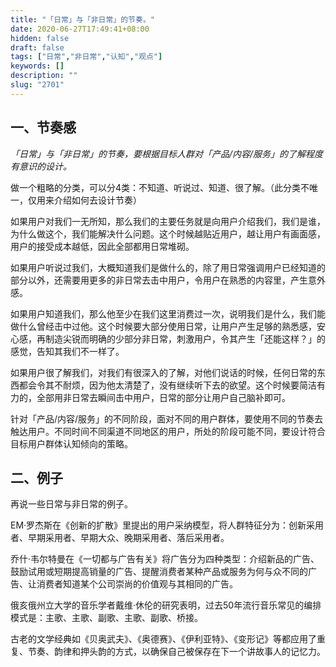 ```yaml
---
title: "「日常」与「非日常」的节奏。"
date: 2020-06-27T17:49:41+08:00
hidden: false
draft: false
tags: ["日常","非日常","认知","观点"]
keywords: []
description: ""
slug: "2701"
---
```

## 一、节奏感
*「日常」与「非日常」的节奏，要根据目标人群对「产品/内容/服务」的了解程度有意识的设计。*

做一个粗略的分类，可以分4类：不知道、听说过、知道、很了解。（此分类不唯一，仅用来介绍如何去设计节奏）

如果用户对我们一无所知，那么我们的主要任务就是向用户介绍我们，我们是谁，为什么做这个，我们能解决什么问题。这个时候越贴近用户，越让用户有画面感，用户的接受成本越低，因此全部都用日常堆砌。

如果用户听说过我们，大概知道我们是做什么的，除了用日常强调用户已经知道的部分以外，还需要用更多的非日常去击中用户，令用户在熟悉的内容里，产生意外感。

如果用户知道我们，那么他至少在我们这里消费过一次，说明我们是什么，我们能做什么曾经击中过他。这个时候要大部分使用日常，让用户产生足够的熟悉感，安心感，再制造尖锐而明确的少部分非日常，刺激用户，令其产生「还能这样？」的感觉，告知其我们不一样了。

如果用户很了解我们，对我们有很深入的了解，对他们说话的时候，任何日常的东西都会令其不耐烦，因为他太清楚了，没有继续听下去的欲望。这个时候要简洁有力的，全部用非日常去瞬间击中用户，日常的部分让用户自己脑补即可。

针对「产品/内容/服务」的不同阶段，面对不同的用户群体，要使用不同的节奏去触达用户。不同时间不同渠道不同地区的用户，所处的阶段可能不同，要设计符合目标用户群体认知倾向的策略。

## 二、例子
再说一些日常与非日常的例子。

EM·罗杰斯在《创新的扩散》里提出的用户采纳模型，将人群特征分为：创新采用者、早期采用者、早期大众、晚期采用者、落后采用者。

乔什·韦尔特曼在《一切都与广告有关》将广告分为四种类型：介绍新品的广告、鼓励试用或短期提高销量的广告、提醒消费者某种产品或服务为何与众不同的广告、让消费者知道某个公司崇尚的价值观与其相同的广告。

俄亥俄州立大学的音乐学者戴维·休伦的研究表明，过去50年流行音乐常见的编排模式是：主歌、主歌、副歌、主歌、副歌、桥接。

古老的文学经典如《贝奥武夫》、《奥德赛》、《伊利亚特》、《变形记》等都应用了重复、节奏、韵律和押头韵的方式，以确保自己被保存在下一个讲故事人的记忆力。